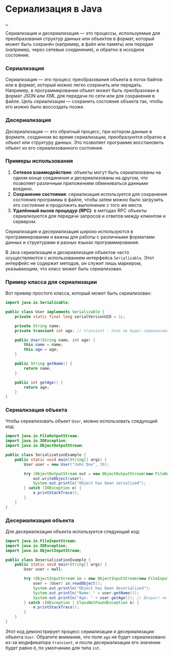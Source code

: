 # Сериализация в Java

[..](./README.md)

Сериализация и десериализация — это процессы, используемые для преобразования структур данных или объектов в формат, который может быть сохранён (например, в файл или память) или передан (например, через сетевые соединения), и обратно в исходное состояние.

### Сериализация
Сериализация — это процесс преобразования объекта в поток байтов или в формат, который можно легко сохранить или передать. Например, в программировании объект может быть преобразован в формат JSON или XML для передачи по сети или для сохранения в файле. Цель сериализации — сохранить состояние объекта так, чтобы его можно было воссоздать позже.

### Десериализация
Десериализация — это обратный процесс, при котором данные в формате, созданном во время сериализации, преобразуются обратно в объект или структуру данных. Это позволяет программе восстановить объект из его сериализованного состояния.

### Примеры использования
1. **Сетевое взаимодействие**: объекты могут быть сериализованы на одном конце соединения и десериализованы на другом, что позволяет различным приложениям обмениваться данными воедино.
2. **Сохранение состояния**: сериализация используется для сохранения состояния программы в файле, чтобы затем можно было загрузить это состояние и продолжить выполнение с того же места.
3. **Удалённый вызов процедур (RPC)**: в методах RPC объекты сериализуются для передачи запросов и ответов между клиентом и сервером.

Сериализация и десериализация широко используются в программировании и важны для работы с различными форматами данных и структурами в разных языках программирования.

В Java сериализация и десериализация объектов часто осуществляются с использованием интерфейса `Serializable`. Этот интерфейс не содержит методов, он служит лишь маркером, указывающим, что класс может быть сериализован.

### Пример класса для сериализации

Вот пример простого класса, который может быть сериализован:

```java
import java.io.Serializable;

public class User implements Serializable {
    private static final long serialVersionUID = 1L;

    private String name;
    private transient int age; // transient - поле не будет сериализовано

    public User(String name, int age) {
        this.name = name;
        this.age = age;
    }

    public String getName() {
        return name;
    }

    public int getAge() {
        return age;
    }
}
```

### Сериализация объекта

Чтобы сериализовать объект `User`, можно использовать следующий код:

```java
import java.io.FileOutputStream;
import java.io.IOException;
import java.io.ObjectOutputStream;

public class SerializationExample {
    public static void main(String[] args) {
        User user = new User("John Doe", 30);

        try (ObjectOutputStream out = new ObjectOutputStream(new FileOutputStream("user.ser"))) {
            out.writeObject(user);
            System.out.println("Object has been serialized");
        } catch (IOException e) {
            e.printStackTrace();
        }
    }
}
```

### Десериализация объекта

Для десериализации объекта используется следующий код:

```java
import java.io.FileInputStream;
import java.io.IOException;
import java.io.ObjectInputStream;

public class DeserializationExample {
    public static void main(String[] args) {
        User user = null;

        try (ObjectInputStream in = new ObjectInputStream(new FileInputStream("user.ser"))) {
            user = (User) in.readObject();
            System.out.println("Object has been deserialized");
            System.out.println("Name: " + user.getName());
            System.out.println("Age: " + user.getAge()); // Возраст не будет выведен, так как он был помечен как transient
        } catch (IOException | ClassNotFoundException e) {
            e.printStackTrace();
        }
    }
}
```

Этот код демонстрирует процесс сериализации и десериализации объекта `User`. Обратите внимание, что поле `age` не будет сериализовано из-за модификатора `transient`, и после десериализации его значение будет равно `0`, по умолчанию для типа `int`.
